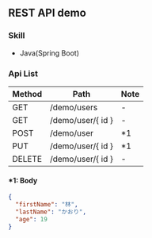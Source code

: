 ﻿## REST API demo

### Skill

- Java(Spring Boot)

### Api List

| Method | Path              | Note |
| ------ | ----------------- | ---- |
| GET    | /demo/users       | -    |
| GET    | /demo/user/{ id } | -    |
| POST   | /demo/user        | \*1  |
| PUT    | /demo/user/{ id } | \*1  |
| DELETE | /demo/user/{ id } | -    |

#### \*1: Body

```json
{
  "firstName": "林",
  "lastName": "かおり",
  "age": 19
}
```
